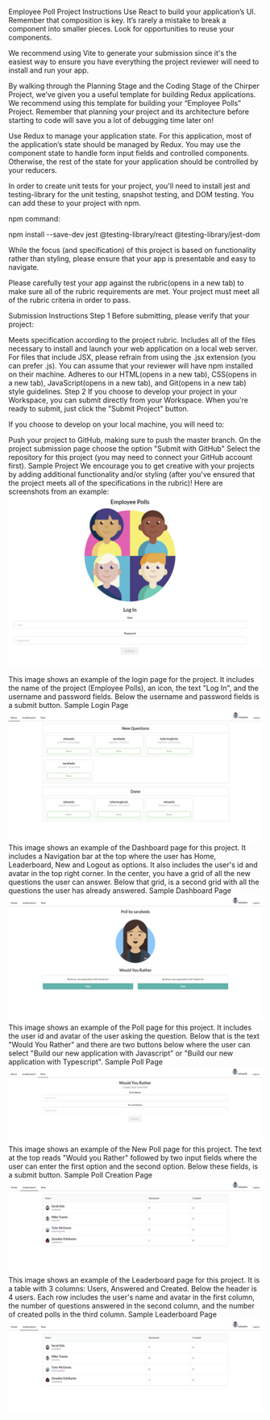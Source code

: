 Employee Poll Project Instructions
Use React to build your application’s UI. Remember that composition is key. It’s rarely a mistake to break a component into smaller pieces. Look for opportunities to reuse your components.

We recommend using Vite to generate your submission since it's the easiest way to ensure you have everything the project reviewer will need to install and run your app.

By walking through the Planning Stage and the Coding Stage of the Chirper Project, we’ve given you a useful template for building Redux applications. We recommend using this template for building your “Employee Polls” Project. Remember that planning your project and its architecture before starting to code will save you a lot of debugging time later on!

Use Redux to manage your application state. For this application, most of the application’s state should be managed by Redux. You may use the component state to handle form input fields and controlled components. Otherwise, the rest of the state for your application should be controlled by your reducers.

In order to create unit tests for your project, you'll need to install jest and testing-library for the unit testing, snapshot testing, and DOM testing. You can add these to your project with npm.

npm command:

npm install --save-dev jest @testing-library/react @testing-library/jest-dom

While the focus (and specification) of this project is based on functionality rather than styling, please ensure that your app is presentable and easy to navigate.

Please carefully test your app against the rubric(opens in a new tab) to make sure all of the rubric requirements are met. Your project must meet all of the rubric criteria in order to pass.

Submission Instructions
Step 1
Before submitting, please verify that your project:

Meets specification according to the project rubric.
Includes all of the files necessary to install and launch your web application on a local web server. For files that include JSX, please refrain from using the .jsx extension (you can prefer .js). You can assume that your reviewer will have npm installed on their machine.
Adheres to our HTML(opens in a new tab), CSS(opens in a new tab), JavaScript(opens in a new tab), and Git(opens in a new tab) style guidelines.
Step 2
If you choose to develop your project in your Workspace, you can submit directly from your Workspace. When you're ready to submit, just click the "Submit Project" button.

If you choose to develop on your local machine, you will need to:

Push your project to GitHub, making sure to push the master branch.
On the project submission page choose the option "Submit with GitHub"
Select the repository for this project (you may need to connect your GitHub account first).
Sample Project
We encourage you to get creative with your projects by adding additional functionality and/or styling (after you've ensured that the project meets all of the specifications in the rubric)! Here are screenshots from an example:
![alt text](image.png)

This image shows an example of the login page for the project. It includes the name of the project (Employee Polls), an icon, the text "Log In", and the username and password fields. Below the username and password fields is a submit button.
Sample Login Page
![alt text](image-1.png)
This image shows an example of the Dashboard page for this project. It includes a Navigation bar at the top where the user has Home, Leaderboard, New and Logout as options. It also includes the user's id and avatar in the top right corner. In the center, you have a grid of all the new questions the user can answer. Below that grid, is a second grid with all the questions the user has already answered.
Sample Dashboard Page
![alt text](image-2.png)
This image shows an example of the Poll page for this project. It includes the user id and avatar of the user asking the question. Below that is the text "Would You Rather" and there are two buttons below where the user can select "Build our new application with Javascript" or "Build our new application with Typescript".
Sample Poll Page
![alt text](image-3.png)
This image shows an example of the New Poll page for this project. The text at the top reads "Would you Rather" followed by two input fields where the user can enter the first option and the second option. Below these fields, is a submit button.
Sample Poll Creation Page
![alt text](image-4.png)
This image shows an example of the Leaderboard page for this project. It is a table with 3 columns: Users, Answered and Created. Below the header is 4 users. Each row includes the user's name and avatar in the first column, the number of questions answered in the second column, and the number of created polls in the third column.
Sample Leaderboard Page
![alt text](image-5.png)